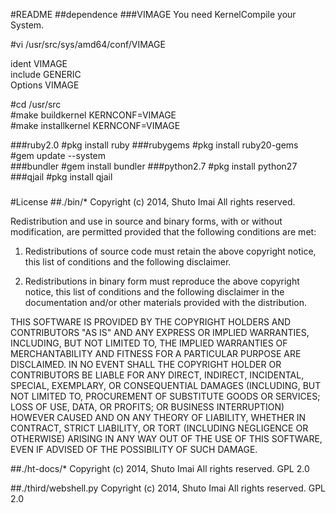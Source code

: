 #README
##dependence
###VIMAGE
You need KernelCompile your System.  


\#vi /usr/src/sys/amd64/conf/VIMAGE
> 
ident VIMAGE  
include GENERIC  
Options VIMAGE  

\#cd /usr/src  
\#make buildkernel KERNCONF=VIMAGE  
\#make installkernel KERNCONF=VIMAGE  

###ruby2.0
\#pkg install ruby
###rubygems
\#pkg install ruby20-gems  
\#gem update --system  
###bundler
\#gem install bundler
###python2.7
\#pkg install python27
###qjail
\#pkg install qjail

###

#License
##./bin/*
Copyright (c) 2014, Shuto Imai
All rights reserved.

Redistribution and use in source and binary forms, with or without modification, are permitted provided that the following conditions are met:

1. Redistributions of source code must retain the above copyright notice, this list of conditions and the following disclaimer.

2. Redistributions in binary form must reproduce the above copyright notice, this list of conditions and the following disclaimer in the documentation and/or other materials provided with the distribution.

THIS SOFTWARE IS PROVIDED BY THE COPYRIGHT HOLDERS AND CONTRIBUTORS "AS IS" AND ANY EXPRESS OR IMPLIED WARRANTIES, INCLUDING, BUT NOT LIMITED TO, THE IMPLIED WARRANTIES OF MERCHANTABILITY AND FITNESS FOR A PARTICULAR PURPOSE ARE DISCLAIMED. IN NO EVENT SHALL THE COPYRIGHT HOLDER OR CONTRIBUTORS BE LIABLE FOR ANY DIRECT, INDIRECT, INCIDENTAL, SPECIAL, EXEMPLARY, OR CONSEQUENTIAL DAMAGES (INCLUDING, BUT NOT LIMITED TO, PROCUREMENT OF SUBSTITUTE GOODS OR SERVICES; LOSS OF USE, DATA, OR PROFITS; OR BUSINESS INTERRUPTION) HOWEVER CAUSED AND ON ANY THEORY OF LIABILITY, WHETHER IN CONTRACT, STRICT LIABILITY, OR TORT (INCLUDING NEGLIGENCE OR OTHERWISE) ARISING IN ANY WAY OUT OF THE USE OF THIS SOFTWARE, EVEN IF ADVISED OF THE POSSIBILITY OF SUCH DAMAGE.

##./ht-docs/*
Copyright (c) 2014, Shuto Imai
All rights reserved.
GPL 2.0

##./third/webshell.py
Copyright (c) 2014, Shuto Imai
All rights reserved.
GPL 2.0